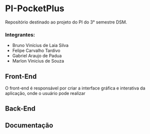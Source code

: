 # PI-PocketPlus
Repositório destinado ao projeto do PI do 3° semestre DSM. 
### Integrantes:
* Bruno Vinícius de Laia Silva 
* Felipe Carvalho Tardivo
* Gabriel Araujo de Padua
* Marlon Vinicius de Souza

## Front-End
O front-end é responsável por criar a interface gráfica e interativa da aplicação, onde o usuário pode realizar

## Back-End
## Documentação


